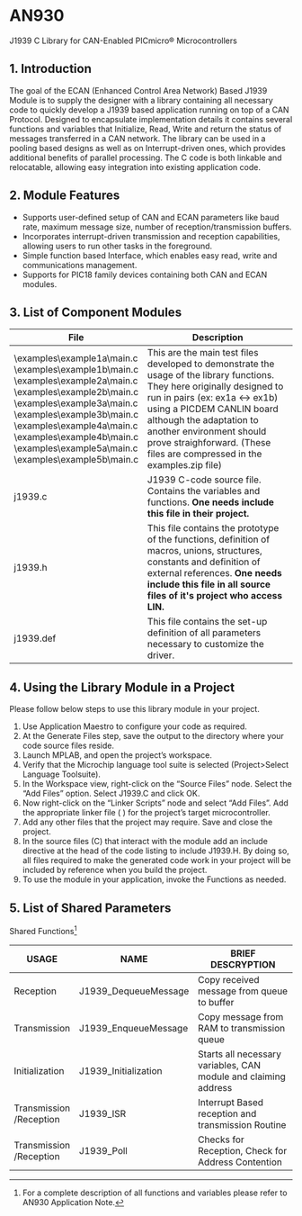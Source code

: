 # AN930
J1939 C Library for CAN-Enabled PICmicro® Microcontrollers

## 1. Introduction
The goal of the ECAN (Enhanced Control Area Network) Based J1939 Module is to supply the designer with a library containing all necessary code to quickly develop a J1939 based application running on top of a CAN Protocol.
Designed to encapsulate implementation details it contains several functions and variables that Initialize, Read, Write and return the status of messages transferred in a CAN network.
The library can be used in a pooling based designs as well as on Interrupt-driven ones, which provides additional benefits of parallel processing. The C code is both linkable and relocatable, allowing easy integration into existing application code.
## 2. Module Features
* Supports user-defined setup of CAN and ECAN parameters like baud rate, maximum message size, number of reception/transmission buffers.
* Incorporates interrupt-driven transmission and reception capabilities, allowing users to run other tasks in the foreground.
* Simple function based Interface, which enables easy read, write and communications management.
* Supports for PIC18 family devices containing both CAN and ECAN modules.
## 3. List of Component Modules
| File | Description | 
|--|--|
| \examples\example1a\main.c <br> \examples\example1b\main.c <br> \examples\example2a\main.c <br> \examples\example2b\main.c <br> \examples\example3a\main.c <br> \examples\example3b\main.c <br> \examples\example4a\main.c <br> \examples\example4b\main.c <br> \examples\example5a\main.c <br> \examples\example5b\main.c | This are the main test files developed to demonstrate the usage of the library functions. They here originally designed to run in pairs (ex: ex1a <-> ex1b) using a PICDEM CANLIN board although the adaptation to another environment should prove straighforward. (These files are compressed in the examples.zip file) | 
| j1939.c | J1939 C-code source file. Contains the variables and functions. __One needs include this file in their project.__|
| j1939.h | This file contains the prototype of the functions, definition of macros, unions, structures, constants and definition of external references. __One needs include this file in all source files of it's project who access LIN.__ |
| j1939.def | This file contains the set-up definition of all parameters necessary to customize the driver. |

## 4. Using the Library Module in a Project
Please follow below steps to use this library module in your project.
1. Use Application Maestro to configure your code as required.
2. At the Generate Files step, save the output to the directory where your code source files reside.
3. Launch MPLAB, and open the project’s workspace.
4. Verify that the Microchip language tool suite is selected (Project>Select Language Toolsuite).
5. In the Workspace view, right-click on the “Source Files” node. Select the “Add Files” option. Select J1939.C and click OK.
6. Now right-click on the “Linker Scripts” node and select “Add Files”. Add the appropriate linker file ( ) for the project’s target microcontroller.
7. Add any other files that the project may require. Save and close the project.
8. In the source files (C) that interact with the module add an include directive at the head of the code listing to include J1939.H. By doing so, all files required to make the generated code work in your project will be included by reference when you build the project.
9. To use the module in your application, invoke the Functions as needed.
## 5. List of Shared Parameters
Shared Functions[^1]
[^1]: For a complete description of all functions and variables please refer to AN930 Application Note.

|USAGE|NAME|BRIEF DESCRYPTION|
|--|--|--|
|Reception|J1939_DequeueMessage|Copy received message from queue to buffer|
|Transmission|J1939_EnqueueMessage|Copy message from RAM to transmission queue|
|Initialization|J1939_Initialization|Starts all necessary variables, CAN module and claiming address|
|Transmission<br>/Reception|J1939_ISR|Interrupt Based reception and transmission Routine|
|Transmission<br>/Reception|J1939_Poll|Checks for Reception, Check for Address Contention|
